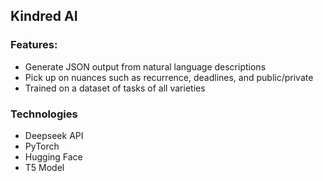 ## Kindred AI

### Features:

-   Generate JSON output from natural language descriptions
-   Pick up on nuances such as recurrence, deadlines, and public/private
-   Trained on a dataset of tasks of all varieties

### Technologies

-   Deepseek API
-   PyTorch
-   Hugging Face
-   T5 Model
